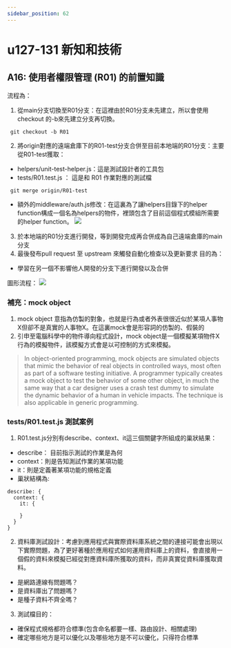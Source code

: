 ```yaml
---
sidebar_position: 62
---
```


# u127-131 新知和技術  


## A16: 使用者權限管理 (R01) 的前置知識
流程為：
 1. 從main分支切換至R01分支：在這裡由於R01分支未先建立，所以會使用checkout 的-b來先建立分支再切換。
 ```
  git checkout -b R01
 ```
 2. 將origin對應的遠端倉庫下的R01-test分支合併至目前本地端的R01分支：主要從R01-test獲取：
  - helpers/unit-test-helper.js：這是測試設計者的工具包
  - tests/R01.test.js ： 這是和 R01 作業對應的測試檔
 ```
  git merge origin/R01-test
 ```
  - 額外的middleware/auth.js修改：在這裏為了讓helpers目錄下的helper function構成一個名為helpers的物件，裡頭包含了目前這個程式模組所需要的helper function。
  ![](https://res.cloudinary.com/dqfxgtyoi/image/upload/v1643564364/blog/deployment/ExportedContentImage_00-3_pr93kh.png)
 3. 於本地端的R01分支進行開發，等到開發完成再合併成為自己遠端倉庫的main分支
 4. 最後發布pull request 至 upstream 來觸發自動化檢查以及更新要求
目的為：
  - 學習在另一個不影響他人開發的分支下進行開發以及合併

圖形流程：
![](https://res.cloudinary.com/dqfxgtyoi/image/upload/v1643563327/blog/deployment/%E8%87%AA%E5%8B%95%E5%8C%96%E6%B8%AC%E8%A9%A6_fugrcg.png)



### 補充：mock object
1. mock object 意指為仿製的對象，也就是行為或者外表很很近似於某項人事物X但卻不是真實的人事物X。在這裏mock會是形容詞的仿製的、假裝的
2. 引申至電腦科學中的物件導向程式設計，mock object是一個模擬某項物件X行為的模擬物件，該模擬方式會是以可控制的方式來模擬。
> In object-oriented programming, mock objects are simulated objects that mimic the behavior of real objects in controlled ways, most often as part of a software testing initiative. A programmer typically creates a mock object to test the behavior of some other object, in much the same way that a car designer uses a crash test dummy to simulate the dynamic behavior of a human in vehicle impacts. The technique is also applicable in generic programming.




### tests/R01.test.js 測試案例
1. R01.test.js分別有describe、context、it這三個關鍵字所組成的巢狀結果：
  - describe： 目前指示測試的作業是為何
  - context：則是告知測試作業的某項功能
  - it：則是定義著某項功能的規格定義
  - 巢狀結構為:
  ```
  describe: {
    context: {
      it: {

      }
    }
  }
  ```
2. 資料庫測試設計：考慮到應用程式與實際資料庫系統之間的連接可能會出現以下實際問題，為了更好著種於應用程式如何運用資料庫上的資料，會直接用一個假的資料來模擬已經從對應資料庫所獲取的資料，而非真實從資料庫獲取資料。
  - 是網路連線有問題嗎？
  - 是資料庫出了問題嗎？
  - 是種子資料不齊全嗎？

3. 測試檔目的：
  - 確保程式規格都符合標準(包含命名都要一樣、路由設計、相關處理)
  - 確定哪些地方是可以優化以及哪些地方是不可以優化，只得符合標準
  


  
